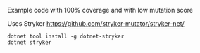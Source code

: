 Example code with 100% coverage and with low mutation score

Uses Stryker https://github.com/stryker-mutator/stryker-net/
```
dotnet tool install -g dotnet-stryker
dotnet stryker
```